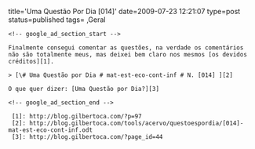 title='Uma Questão Por Dia [014]'
date=2009-07-23 12:21:07
type=post
status=published
tags=
,Geral
~~~~~~
<!-- google_ad_section_start -->

Finalmente consegui comentar as questões, na verdade os comentários não são totalmente meus, mas deixei bem claro nos mesmos [os devidos créditos][1].

> [\# Uma Questão por Dia # mat-est-eco-cont-inf # N. [014] ][2]

O que quer dizer: [Uma Questão por Dia?][3]

<!-- google_ad_section_end -->

 [1]: http://blog.gilbertoca.com/?p=97
 [2]: http://blog.gilbertoca.com/tools/acervo/questoespordia/[014]-mat-est-eco-cont-inf.odt
 [3]: http://blog.gilbertoca.com/?page_id=44
